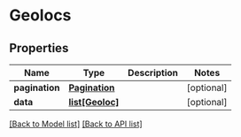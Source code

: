 # Geolocs

## Properties
Name | Type | Description | Notes
------------ | ------------- | ------------- | -------------
**pagination** | [**Pagination**](#Pagination) |  | [optional] 
**data** | [**list[Geoloc]**](#Geoloc) |  | [optional] 

[[Back to Model list]](#documentation-for-models) [[Back to API list]](#documentation-for-api-endpoints)


